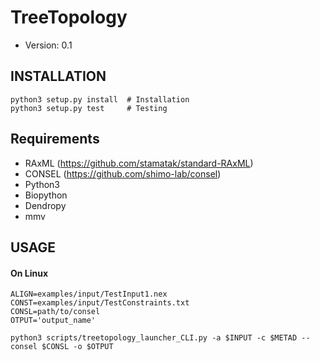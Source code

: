 # TreeTopology
* Version: 0.1

## INSTALLATION
```
python3 setup.py install  # Installation
python3 setup.py test     # Testing
```

## Requirements
* RAxML (https://github.com/stamatak/standard-RAxML)
* CONSEL (https://github.com/shimo-lab/consel)
* Python3
* Biopython
* Dendropy
* mmv

## USAGE
#### On Linux
```
ALIGN=examples/input/TestInput1.nex
CONST=examples/input/TestConstraints.txt
CONSL=path/to/consel
OTPUT='output_name'

python3 scripts/treetopology_launcher_CLI.py -a $INPUT -c $METAD --consel $CONSL -o $OTPUT
```
